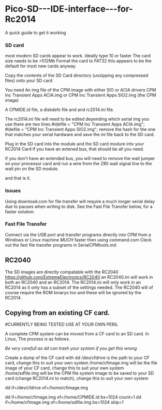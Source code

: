 # Pico-SD---IDE-interface---for-Rc2014

A quick guide to get it working

### SD card
most modern SD cards appear to work. Ideally type 10 or faster
The card size needs to be >512Mb
Format the card to FAT32 this appears to be the default for most new cards anyway. 

Copy the contents of the SD Card directory (unzipping any compressed files) onto your SD card

You need 
An img file of the CPM image with either SIO or ACIA drivers
CPM Inc Transient Apps ACIA.img or CPM Inc Transient Apps SIO2.img (the CPM image)

A CPMIDE.id file, a diskdefs file and and rc2014.ini file.

The rc2014.ini file will need to be edited depending which serial img you use there are two lines
#idefile = "CPM Inc Transient Apps ACIA.img";
#idefile = "CPM Inc Transient Apps SIO2.img";
remove the hash for the one that matches your serial hardware and save the ini file back to the SD card.

Plug in the SD card into the module and the SD card modure into your RC2014 Card
If you have an extened bus, that should be all you need. 

If you don't have an extended bus, you will need to remove the wait jumper on your processor card and
run a wire from the Z80 wait signal line to the wait pin on the SD module.

and that is it. 

### Issues ###

Using download.com for file transfer will require a much longer serial delay due to pauses when writing to disk. See the Fast File Transfer below, for a faster solution.

### Fast File Transfer

Connect via the USB port and transfer programs directly into CPM from a Windows or Linux machine _MUCH_ faster then using command.com
Cleck out the fast file transfer programs in  SerialCPMtools.md 

## RC2040
The SD images are directly compatable with the RC2040 https://github.com/ExtremeElectronics/RC2040 an RC2040.ini will work in both an RC2040 and an RC2014. The RC2014.ini will only work in an RC2014 as it only has a subset of the settings needed. The RC2040 will of course require the ROM binarys too and these will be ignored by the RC2014.

## Copying from an existing CF card. 

#CURRENTLY BEING TESTED USE AT YOUR OWN PERIL

A complete CPM system can be moved from a CF card to an SD card. In Linux, The process is as follows. 

*Be very carefull as dd can trash your system if you get this wrong*

Create a dump of the CF card with dd 
/dev/cfdrive is the path to your CF card, change this to suit your own system
/home/cfimage.img will be the file image of your CF card, change this to suit your own system
/home/sdfile.img will be the CPM file system image to be saved to your SD card (change RC2014.ini to match), change this to suit your own system

dd if=/dev/cfdrive of=/home/cfimage.img

dd if=/home/cfimage.img of=/home/CPMIDE.id bs=1024 count=1
dd if=/home/cfimage.img of=/home/sdfile.img bs=1024 skip=1





